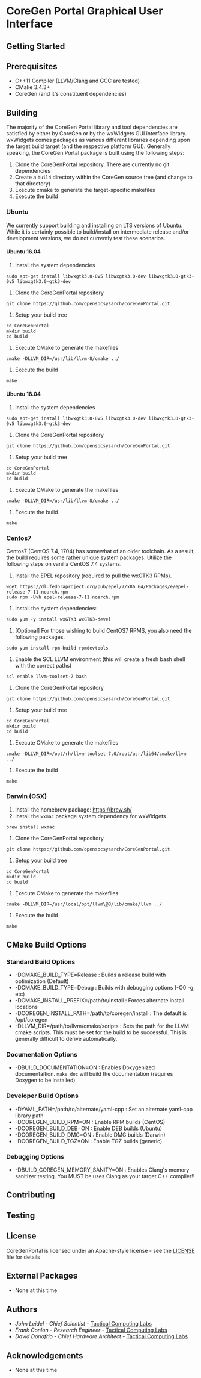 # CoreGen Portal Graphical User Interface

## Getting Started

## Prerequisites
* C++11 Compiler (LLVM/Clang and GCC are tested)
* CMake 3.4.3+
* CoreGen (and it's constituent dependencies)

## Building

The majority of the CoreGen Portal library and tool 
dependencies are satisfied by either by CoreGen or 
by the wxWidgets GUI interface library.  wxWidgets 
comes packages as various different libraries depending 
upon the target build target (and the respective platform GUI). 
Generally speaking, the CoreGen Portal package is built 
using the following steps: 

1. Clone the CoreGenPortal repository.  There are currently no git dependencies
1. Create a ``build`` directory within the CoreGen source tree (and change to that directory)
1. Execute cmake to generate the target-specific makefiles
1. Execute the build

### Ubuntu

We currently support building and installing on LTS versions of Ubuntu.  While it
is certainly possible to build/install on intermediate release and/or development
versions, we do not currently test these scenarios.

#### Ubuntu 16.04
1. Install the system dependencies
```
sudo apt-get install libwxgtk3.0-0v5 libwxgtk3.0-dev libwxgtk3.0-gtk3-0v5 libwxgtk3.0-gtk3-dev
```
1. Clone the CoreGenPortal repository
```
git clone https://github.com/opensocsysarch/CoreGenPortal.git
```
1. Setup your build tree
```
cd CoreGenPortal
mkdir build
cd build
```
1. Execute CMake to generate the makefiles
```
cmake -DLLVM_DIR=/usr/lib/llvm-8/cmake ../
```
1. Execute the build
```
make
```

#### Ubuntu 18.04
1. Install the system dependencies
```
sudo apt-get install libwxgtk3.0-0v5 libwxgtk3.0-dev libwxgtk3.0-gtk3-0v5 libwxgtk3.0-gtk3-dev
```
1. Clone the CoreGenPortal repository
```
git clone https://github.com/opensocsysarch/CoreGenPortal.git
```
1. Setup your build tree
```
cd CoreGenPortal
mkdir build
cd build
```
1. Execute CMake to generate the makefiles
```
cmake -DLLVM_DIR=/usr/lib/llvm-8/cmake ../
```
1. Execute the build
```
make
```

### Centos7

Centos7 (CentOS 7.4, 1704) has somewhat of an older toolchain.  As a result,
the build requires some rather unique system packages.  Utilize the following
steps on vanilla CentOS 7.4 systems.

1. Install the EPEL repository (required to pull the wxGTK3 RPMs).
```
wget https://dl.fedoraproject.org/pub/epel/7/x86_64/Packages/e/epel-release-7-11.noarch.rpm
sudo rpm -Uvh epel-release-7-11.noarch.rpm
```
1. Install the system dependencies:
```
sudo yum -y install wxGTK3 wxGTK3-devel
```
1. [Optional] For those wishing to build CentOS7 RPMS, you also need the following packages.
```
sudo yum install rpm-build rpmdevtools
```
1. Enable the SCL LLVM environment (this will create a fresh bash shell with the correct paths)
```
scl enable llvm-toolset-7 bash
```
1. Clone the CoreGenPortal repository
```
git clone https://github.com/opensocsysarch/CoreGenPortal.git
```
1. Setup your build tree
```
cd CoreGenPortal
mkdir build
cd build
```
1. Execute CMake to generate the makefiles
```
cmake -DLLVM_DIR=/opt/rh/llvm-toolset-7.0/root/usr/lib64/cmake/llvm ../
```
1. Execute the build
```
make
```

### Darwin (OSX)

1. Install the homebrew package: https://brew.sh/
1. Install the ``wxmac`` package system dependency for wxWidgets
```
brew install wxmac
```
1. Clone the CoreGenPortal repository
```
git clone https://github.com/opensocsysarch/CoreGenPortal.git
```
1. Setup your build tree
```
cd CoreGenPortal
mkdir build
cd build
```
1. Execute CMake to generate the makefiles
```
cmake -DLLVM_DIR=/usr/local/opt/llvm\@8/lib/cmake/llvm ../
```
1. Execute the build
```
make
```

## CMake Build Options

### Standard Build Options
* -DCMAKE\_BUILD\_TYPE=Release : Builds a release build with optimization (Default)
* -DCMAKE\_BUILD\_TYPE=Debug : Builds with debugging options (-O0 -g, etc)
* -DCMAKE\_INSTALL\_PREFIX=/path/to/install : Forces alternate install locations
* -DCOREGEN\_INSTALL\_PATH=/path/to/coregen/install : The default is /opt/coregen
* -DLLVM\_DIR=/path/to/llvm/cmake/scripts : Sets the path for the LLVM cmake scripts.  This must be set for the build to be successful.  This is generally difficult to derive automatically.

### Documentation Options
* -DBUILD\_DOCUMENTATION=ON  : Enables Doxygenized documentaition.  ``make doc`` will build the documentation (requires Doxygen to be installed)

### Developer Build Options
* -DYAML\_PATH=/path/to/alternate/yaml-cpp : Set an alternate yaml-cpp library path
* -DCOREGEN\_BUILD\_RPM=ON : Enable RPM builds (CentOS)
* -DCOREGEN\_BUILD\_DEB=ON : Enable DEB builds (Ubuntu)
* -DCOREGEN\_BUILD\_DMG=ON : Enable DMG builds (Darwin)
* -DCOREGEN\_BUILD\_TGZ=ON : Enable TGZ builds (generic)

### Debugging Options
* -DBUILD\_COREGEN\_MEMORY\_SANITY=ON : Enables Clang's memory sanitizer testing.  You MUST be uses Clang as your target C++ compiler!!

## Contributing

## Testing

## License
CoreGenPortal is licensed under an Apache-style license - see the [LICENSE](LICENSE) file for details

## External Packages
* None at this time

## Authors
* *John Leidel* - *Chief Scientist* - [Tactical Computing Labs](http://www.tactcomplabs.com)
* *Frank Conlon* - *Research Engineer* - [Tactical Computing Labs](http://www.tactcomplabs.com)
* *David Donofrio* - *Chief Hardware Architect* - [Tactical Computing Labs](http://www.tactcomplabs.com)

## Acknowledgements
* None at this time
